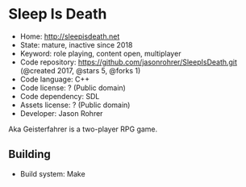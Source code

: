 # Sleep Is Death

- Home: http://sleepisdeath.net
- State: mature, inactive since 2018
- Keyword: role playing, content open, multiplayer
- Code repository: https://github.com/jasonrohrer/SleepIsDeath.git (@created 2017, @stars 5, @forks 1)
- Code language: C++
- Code license: ? (Public domain)
- Code dependency: SDL
- Assets license: ? (Public domain)
- Developer: Jason Rohrer

Aka Geisterfahrer is a two-player RPG game.

## Building

- Build system: Make
